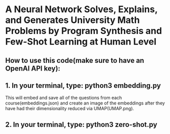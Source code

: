 # A Neural Network Solves, Explains, and Generates University Math Problems by Program Synthesis and Few-Shot Learning at Human Level

## How to use this code(make sure to have an OpenAI API key):

## 1. In your terminal, type: **python3 embedding.py**

This will embed and save all of the questions from each course(embeddings.json) and create an image of the embeddings after they have had their         dimensionality reduced via UMAP(UMAP.png).

## 2. In your terminal, type: **python3 zero-shot.py**
